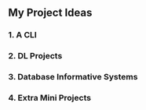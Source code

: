 ## My Project Ideas

### 1. A CLI

### 2. DL Projects

### 3. Database Informative Systems

### 4. Extra Mini Projects

